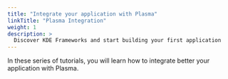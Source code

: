 ```yaml
---
title: "Integrate your application with Plasma"
linkTitle: "Plasma Integration"
weight: 1
description: >
  Discover KDE Frameworks and start building your first application
---
```


In these series of tutorials, you will learn how to integrate better your application with Plasma.
